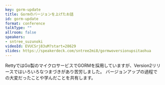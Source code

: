 ```yaml
---
key: gorm-update
title: Gormのバージョンを上げたお話
id: gorm-update
format: conference
talkType: ""
allroom: false
speakers:
- sntree_suzunoki
videoId: EVUCSrj83uM?start=28629
slides: https://speakerdeck.com/sntree2mi8/gormwoversionupsitaohua
---
```

RettyではGo製のマイクロサービスでGORMを採用していますが、Version2リリースではいろいろなつまづきがあり苦労しました。
バージョンアップの過程での大変だったことや学んだことを共有します。